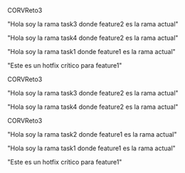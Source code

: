 

CORVReto3


"Hola soy la rama task3 donde feature2 es la rama actual"


"Hola soy la rama task4 donde feature2 es la rama actual"

"Hola soy la rama task1 donde feature1 es la rama actual"

"Este es un hotfix crítico para feature1"


CORVReto3


"Hola soy la rama task3 donde feature2 es la rama actual"

"Hola soy la rama task4 donde feature2 es la rama actual"


CORVReto3


"Hola soy la rama task2 donde feature1 es la rama actual"

"Hola soy la rama task1 donde feature1 es la rama actual"

"Este es un hotfix crítico para feature1"

